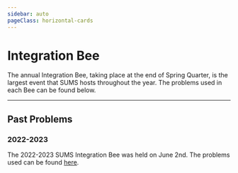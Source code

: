 ```yaml
---
sidebar: auto
pageClass: horizontal-cards
---
```


# Integration Bee

The annual Integration Bee, taking place at the end of Spring Quarter, is the largest event that SUMS hosts throughout the year. The problems used in each Bee can be found below. 

---

## Past Problems

### 2022-2023

The 2022-2023 SUMS Integration Bee was held on June 2nd. The problems used can be found [here](https://drive.google.com/drive/folders/1M-v3NNA_Jtm22ATy9-zMK0RcrViPWE6C?usp=sharing). 